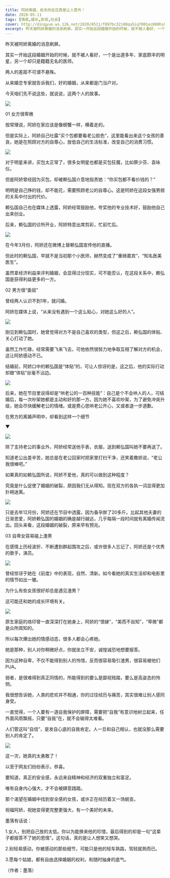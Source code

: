 ```yaml
---
title: 阿娇离婚，前夫的反应真是让人意外！
date: 2020-05-11
tags: [情感,娱乐,影视,社会]
cover: http://dingyue.ws.126.net/2020/0511/f897bc32j00qa5iq7001ec000hs00qom.jpg
excerpt: 昨天被阿娇离婚的消息刷屏。其实一开始这段婚姻开始的时候，就不被人看好，一个是出道多年、家底颇丰的明星，另一个却只是籍籍无名的医师。两人的差距不可谓不悬殊。从来婚恋专家就告诉我们，好的婚姻，从来都是门当户对。今天咱们先不说这些
---
```

昨天被阿娇离婚的消息刷屏。

其实一开始这段婚姻开始的时候，就不被人看好，一个是出道多年、家底颇丰的明星，另一个却只是籍籍无名的医师。

两人的差距不可谓不悬殊。

从来婚恋专家就告诉我们，好的婚姻，从来都是门当户对。

今天咱们先不说这些，就说说，这两个人的故事。

![](http://dingyue.ws.126.net/2020/0511/f897bc32j00qa5iq7001ec000hs00qom.jpg)  

01 女方很卑微

按常理说，阿娇在家应该是像螃蟹一样，横着走的。

但是实际上，阿娇自己吐露“买个包都要看老公脸色”，这里能看出来这个女孩的善良，她是在照顾对方的自尊心，放低自己的生活标准，改变自己的消费习惯。

![](http://dingyue.ws.126.net/2020/0511/58a7c8cej00qa5iq7001vc000hs00lxm.jpg)  

对于明星来讲，买包太正常了，很多女明星也都是买包狂魔，比如蔡少芬、袁咏仪。

但是阿娇曾经因为买包，却被赖弘国介意地指责她：“你买包都不看价钱的？”

明明是自己挣的钱，却不能花，需要照顾老公的自尊心。这是阿娇在这段女强男弱的关系中付出的代价。

赖弘国自己也在媒体上透露，阿娇经常鼓励他，夸奖他的专业技术好，鼓励他自己出来创业。

后来，赖弘国的诊所开业，阿娇特意出席剪彩，忙前忙后。

![](http://dingyue.ws.126.net/2020/0511/e3c8e2d2j00qa5iq8000oc000hs008jm.jpg)  

在今年3月份，阿娇还在微博上替赖弘国宣传他的直播。

但此时的赖弘国，早就不是当初那个小医师，赫然变成了“重磅嘉宾”，“知名医美医生”。

虽然拿经济利益来评判婚姻，会显得过分现实，可不能否认，在这段关系中，赖弘国是获得利益更多的一方。

02 男方很“委屈”

曾经两人认识不到1年，就闪婚。

阿娇在媒体上说，“从来没有遇到一个这么贴心，对她这么好的人”。

![](http://dingyue.ws.126.net/2020/0511/91d12970j00qa5iq90034c000hs00k1m.jpg)  

刚见到赖弘国时，她曾觉得对方不是自己喜欢的类型，但这之后，赖弘国的体贴、关心打动了她。

虽然工作忙碌，经常需要飞来飞去，可他依然很努力地争取互相了解对方的机会，这让阿娇感动不已。

结婚前，阿娇口中的赖弘国是“体贴”的，可让人惊讶的是，这之后，他的实际行动却跟“体贴”丝毫不沾边。

![](http://dingyue.ws.126.net/2020/0511/439655c6j00qa5iqa0029c000hs00n2m.jpg)  

后来，她在节目里说得却是“哄老公的一百种技能”：自己是个不会哄人的人，可结婚后，每一次吵架她都是主动和好的那一方。因为她不喜欢吵架，为了避免冲突升级，她会尽快缓解老公的情绪。或是费心思哄老公开心，又或者退一步道歉。

在男方的离婚声明中，却看到这样一个细节

▼

![](http://dingyue.ws.126.net/2020/0511/526290f8j00qa5iqa001yc000hs00bpm.jpg)  

除了支持老公的事业外，阿娇经常送他手表，衣服，送到赖弘国叫她不要再送了。

知道老公出差辛苦，她总是在老公回家时把家里打扫干净，还笑着撒娇说，“老公我很棒吧。”

如果真的如赖弘国所说，阿娇不爱他，真的可以做到这种程度？

究竟是什么促使了婚姻的破裂，原因我们无从得知。现在双方的各执一词显得更加扑朔迷离。

![](http://dingyue.ws.126.net/2020/0511/27ef78f2j00qa5iqb001oc000hs00bkm.jpg)  

只是去年12月份，阿娇还在节目中透露，因为备孕胖了20多斤。比起其他夫妻的日渐恩爱，阿娇赖弘国的婚姻的确是越行越远，几乎每隔一段时间就有离婚传闻流出。回头来看，这段婚姻的破裂，原来早有预兆。

03 自卑女容易碰上渣男

在感情上历经波折、不断遭到群起围攻之后，或许很多人忘记了，阿娇还是个优秀的歌手，演员。

![](http://dingyue.ws.126.net/2020/0511/10c24c41j00qa5iqb000ec000dr007rm.jpg)  

曾经惊讶于她在《前度》中的表现，自然、清新。如今看她的真实生活却和电影里的情节如出一辙。

为什么有些女孩很好却总是遇见渣男？

这可能还和她的成长环境有关。

![](http://dingyue.ws.126.net/2020/0511/f5c5f6c5j00qa5iqd001lc000hs00j5m.jpg)  

原生家庭的烙印曾一直深深打在她身上，阿娇的“恨嫁”，“美而不自知”，“卑微”都是众所周知的。

所以每次爆出她的情感动态，很多人都会心疼她。

她是那种，别人对你稍微好点，你就坐立不安，诚惶诚恐地想要报答。

因为这种自卑，不仅不能得到别人的怜惜，反而很容易吸引渣男，很容易被他们PUA。

弱者，是很难得到真正同情的，所能得到的要么是鄙视贱踏，要么是高姿态的怜悯。

我很想告诉她，人类的悲欢并不相通，你的过往经历与痛苦，其实很难让别人感同身受。

一直觉得，一个人要有一道自我保护的屏障，需要把“自我”有意识地树立起来，任外面风雨飘摇，只要“自我”在，就不会输得太难看。

人们管这叫“自信”，是发自心底的自我肯定。人一旦和自己相认，也就没那么需要别人的肯定了。

![](http://dingyue.ws.126.net/2020/0511/6bee6a39j00qa5iqe001ec000hs00m0m.jpg)  

这一次，她真的太勇敢了！

以至于网友们纷纷表示，恭喜。

要知道，真正的安全感，永远来自精神和经济的双重独立和富足。

唯有自身内心强大，才不会被肆意践踏。

那个渴望在婚姻中找到安全感的女孩，或许正在经历着又一场蜕变。

祝福阿娇，祝她变得更完整更强大，有一个美好的未来。

墨落有话说：

1.女人，别把自己放的太低。你以为能换来他的珍惜，最后得到的却是一句“这辈子都报答不了她的恩情”。这句话，真的是让人想笑又想哭。

2.别轻易感动，你被感动的那些细节，可能只是他的轻车熟路，驾轻就熟而已。

3.愿每个姑娘，都有自由选择婚姻的权利，和随时抽身的底气。

（作者：墨落）

